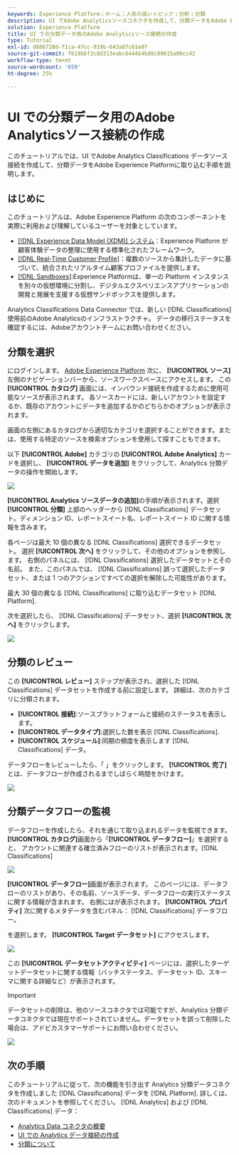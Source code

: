 ```yaml
---
keywords: Experience Platform；ホーム；人気の高いトピック；分析；分類
description: UI でAdobe Analyticsソースコネクタを作成して、分類データをAdobe Experience Platformに取り込む方法を説明します。
solution: Experience Platform
title: UI での分類データ用のAdobe Analyticsソース接続の作成
type: Tutorial
exl-id: d606720d-f1ca-47cc-919b-643a8fc61e07
source-git-commit: f619bbf2c8d313eabc6444b4bd8c09615a00cc42
workflow-type: tm+mt
source-wordcount: '659'
ht-degree: 25%

---
```


# UI での分類データ用のAdobe Analyticsソース接続の作成

このチュートリアルでは、UI でAdobe Analytics Classifications データソース接続を作成して、分類データをAdobe Experience Platformに取り込む手順を説明します。

## はじめに

このチュートリアルは、Adobe Experience Platform の次のコンポーネントを実際に利用および理解しているユーザーを対象としています。

* [[!DNL Experience Data Model (XDM)] システム](../../../../../xdm/home.md)：Experience Platform が顧客体験データの整理に使用する標準化されたフレームワーク。
* [[!DNL Real-Time Customer Profile]](../../../../../profile/home.md)：複数のソースから集計したデータに基づいて、統合されたリアルタイム顧客プロファイルを提供します。
* [[!DNL Sandboxes]](../../../../../sandboxes/home.md):Experience Platformは、単一の Platform インスタンスを別々の仮想環境に分割し、デジタルエクスペリエンスアプリケーションの開発と発展を支援する仮想サンドボックスを提供します。

Analytics Classifications Data Connector では、新しい [!DNL Classifications] 使用前のAdobe Analyticsのインフラストラクチャ。 データの移行ステータスを確認するには、Adobeアカウントチームにお問い合わせください。

## 分類を選択

にログインします。 [Adobe Experience Platform](https://platform.adobe.com) 次に、 **[!UICONTROL ソース]** 左側のナビゲーションバーから、ソースワークスペースにアクセスします。 この **[!UICONTROL カタログ]** 画面には、インバウンド接続を作成するために使用可能なソースが表示されます。 各ソースカードには、新しいアカウントを設定するか、既存のアカウントにデータを追加するかのどちらかのオプションが表示されます。

画面の左側にあるカタログから適切なカテゴリを選択することができます。または、使用する特定のソースを検索オプションを使用して探すこともできます。

以下 **[!UICONTROL Adobe]** カテゴリの **[!UICONTROL Adobe Analytics]** カードを選択し、 **[!UICONTROL データを追加]** をクリックして、Analytics 分類データの操作を開始します。

![](../../../../images/tutorials/create/classifications/catalog.png)

**[!UICONTROL Analytics ソースデータの追加]**&#x200B;の手順が表示されます。選択 **[!UICONTROL 分類]** 上部のヘッダーから [!DNL Classifications] データセット。ディメンション ID、レポートスイート名、レポートスイート ID に関する情報を含みます。

各ページは最大 10 個の異なる [!DNL Classifications] 選択できるデータセット。 選択 **[!UICONTROL 次へ]** をクリックして、その他のオプションを参照します。 右側のパネルには、 [!DNL Classifications] 選択したデータセットとその名前。 また、このパネルでは、 [!DNL Classifications] 誤って選択したデータセット、または 1 つのアクションですべての選択を解除した可能性があります。

最大 30 個の異なる [!DNL Classifications] に取り込むデータセット [!DNL Platform].

次を選択したら、 [!DNL Classifications] データセット、選択 **[!UICONTROL 次へ]** をクリックします。

![](../../../../images/tutorials/create/classifications/add-data.png)

## 分類のレビュー

この **[!UICONTROL レビュー]** ステップが表示され、選択した [!DNL Classifications] データセットを作成する前に設定します。 詳細は、次のカテゴリに分類されます。

* **[!UICONTROL 接続]**:ソースプラットフォームと接続のステータスを表示します。
* **[!UICONTROL データタイプ]**:選択した数を表示 [!DNL Classifications].
* **[!UICONTROL スケジュール]**:同期の頻度を表示します [!DNL Classifications] データ。

データフローをレビューしたら、「 」をクリックします。 **[!UICONTROL 完了]** とは、データフローが作成されるまでしばらく時間をかけます。

![](../../../../images/tutorials/create/classifications/review.png)

## 分類データフローの監視

データフローを作成したら、それを通じて取り込まれるデータを監視できます。 **[!UICONTROL カタログ]**&#x200B;画面から「**[!UICONTROL データフロー]**」を選択すると、 アカウントに関連する確立済みフローのリストが表示されます。[!DNL Classifications]

![](../../../../images/tutorials/create/classifications/dataflows.png)

**[!UICONTROL データフロー]**&#x200B;画面が表示されます。 このページには、データフローのリストがあり、その名前、ソースデータ、データフローの実行ステータスに関する情報が含まれます。 右側にはが表示されます。 **[!UICONTROL プロパティ]** 次に関するメタデータを含むパネル： [!DNL Classifications] データフロー。

を選択します。 **[!UICONTROL Target データセット]** にアクセスします。

![](../../../../images/tutorials/create/classifications/list-of-dataflows.png)

この **[!UICONTROL データセットアクティビティ]** ページには、選択したターゲットデータセットに関する情報（バッチステータス、データセット ID、スキーマに関する詳細など）が表示されます。

>[!IMPORTANT]
>
>データセットの削除は、他のソースコネクタでは可能ですが、Analytics 分類データコネクタでは現在サポートされていません。データセットを誤って削除した場合は、アドビカスタマーサポートにお問い合わせください。

![](../../../../images/tutorials/create/classifications/dataset.png)


## 次の手順

このチュートリアルに従って、次の機能を引き出す Analytics 分類データコネクタを作成しました [!DNL Classifications] データを [!DNL Platform]. 詳しくは、次のドキュメントを参照してください。 [!DNL Analytics] および [!DNL Classifications] データ：

* [Analytics Data コネクタの概要](../../../../connectors/adobe-applications/analytics.md)
* [UI での Analytics データ接続の作成](./analytics.md)
* [分類について](https://experienceleague.adobe.com/docs/analytics/components/classifications/c-classifications.html?lang=ja)
